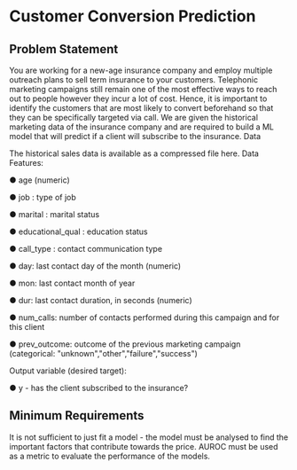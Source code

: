 # Customer Conversion Prediction
## Problem Statement

You are working for a new-age insurance company and employ multiple outreach plans to sell term insurance to your customers. Telephonic marketing campaigns still remain one of the most effective ways to reach out to people however they incur a lot of cost. Hence, it is important to identify the customers that are most likely to convert beforehand so that they can be specifically targeted via call. We are given the historical marketing data of the insurance company and are required to build a ML model that will predict if a client will subscribe to the insurance.
Data

The historical sales data is available as a compressed file here.
Data
Features:

● age (numeric)

● job : type of job

● marital : marital status

● educational_qual : education status

● call_type : contact communication type

● day: last contact day of the month (numeric)

● mon: last contact month of year

● dur: last contact duration, in seconds (numeric)

● num_calls: number of contacts performed during this
campaign and for this client
 
 ● prev_outcome: outcome of the previous marketing campaign (categorical: "unknown","other","failure","success")
 
Output variable (desired target):

● y - has the client subscribed to the insurance?

## Minimum Requirements
It is not sufficient to just fit a model - the model must be analysed to find the important factors that contribute towards the price. AUROC must be used as a metric to evaluate the performance of the models.
